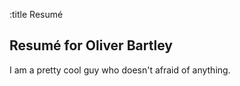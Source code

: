 :title Resumé

Resumé for Oliver Bartley
-------------------------
I am a pretty cool guy who doesn't afraid of anything.